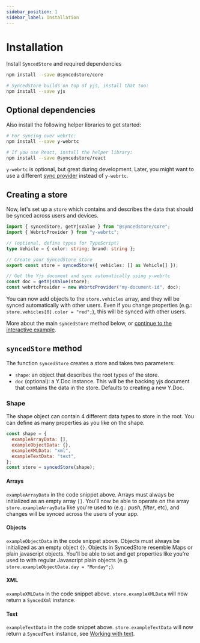 ```yaml
---
sidebar_position: 1
sidebar_label: Installation
---
```


# Installation

Install `SyncedStore` and required dependencies

```bash
npm install --save @syncedstore/core

# SyncedStore builds on top of yjs, install that too:
npm install --save yjs
```

## Optional dependencies

Also install the following helper libraries to get started:

```bash
# For syncing over webrtc:
npm install --save y-webrtc

# If you use React, install the helper library:
npm install --save @syncedstore/react
```

`y-webrtc` is optional, but great during development. Later, you might want to use a different [sync provider](/docs/sync-providers) instead of `y-webrtc`.

## Creating a store

Now, let's set up a `store` which contains and describes the data that should be synced across users and devices.

```typescript
import { syncedStore, getYjsValue } from "@syncedstore/core";
import { WebrtcProvider } from "y-webrtc";

// (optional, define types for TypeScript)
type Vehicle = { color: string; brand: string };

// Create your SyncedStore store
export const store = syncedStore({ vehicles: [] as Vehicle[] });

// Get the Yjs document and sync automatically using y-webrtc
const doc = getYjsValue(store);
const webrtcProvider = new WebrtcProvider("my-document-id", doc);
```

You can now add objects to the `store.vehicles` array, and they will be synced automatically with other users. Even if you change properties (e.g.: `store.vehicles[0].color = "red";`), this will be synced with other users.

More about the main `syncedStore` method below, or [continue to the interactive example](example).

## `syncedStore` method

The function `syncedStore` creates a store and takes two parameters:

- `shape`: an object that describes the root types of the store.
- `doc` (optional): a Y.Doc instance. This will be the backing yjs document that contains the data in the store. Defaults to creating a new Y.Doc.

### Shape

The shape object can contain 4 different data types to store in the root. You can define as many properties as you like on the shape.

```javascript
const shape = {
  exampleArrayData: [],
  exampleObjectData: {},
  exampleXMLData: "xml",
  exampleTextData: "text",
};
const store = syncedStore(shape);
```

#### Arrays

`exampleArrayData` in the code snippet above. Arrays must always be initialized as an empty array `[]`. You'll now be able to operate on the array `store.exampleArrayData` like you're used to (e.g.: _push_, _filter_, etc), and changes will be synced across the users of your app.

#### Objects

`exampleObjectData` in the code snippet above. Objects must always be initialized as an empty object `{}`. Objects in SyncedStore resemble Maps or plain javascript objects. You'll be able to set and get properties like you're used to with regular Javascript plain objects (e.g. `store.exampleObjectData.day = "Monday";`).

#### XML

`exampleXMLData` in the code snippet above. `store.exampleXMLData` will now return a `SyncedXml` instance.

#### Text

`exampleTextData` in the code snippet above. `store.exampleTextData` will now return a `SyncedText` instance, see [Working with text](../advanced/text).
